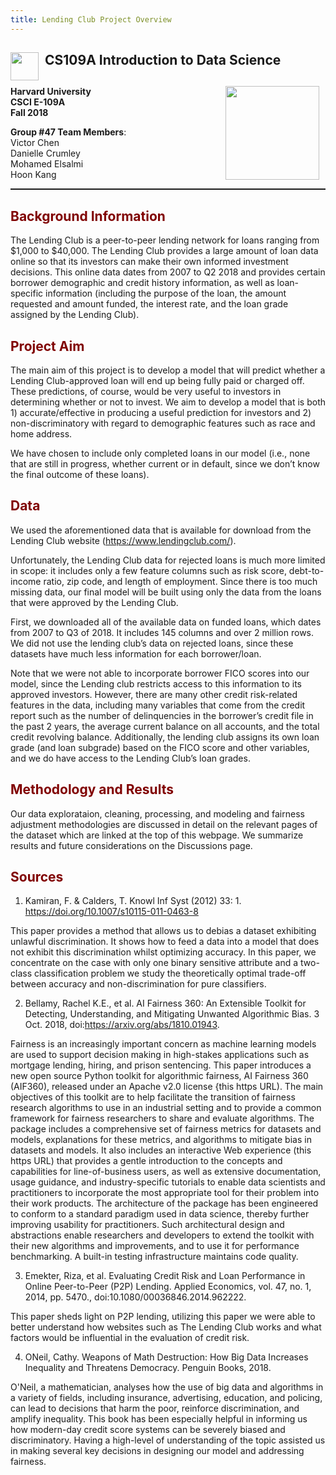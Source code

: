 ```yaml
---
title: Lending Club Project Overview
---
```


## <img style="float: left; padding-right: 10px; width: 45px" src="https://raw.githubusercontent.com/Harvard-IACS/2018-CS109A/master/content/styles/iacs.png"> CS109A Introduction to Data Science

## <img style="float: right; padding-right: 10px; width: 150px" src="https://i.imgur.com/2ptDvXd.png">

**Harvard University**<br/>
**CSCI E-109A**<br/>
**Fall 2018**<br/>

**Group #47 Team Members**:<br/> 
Victor Chen<br/>
Danielle Crumley<br/>
Mohamed Elsalmi<br/>
Hoon Kang<br/>

<hr style="height:1.5pt">


## <font color='maroon'>Background Information</font>

The Lending Club is a peer-to-peer lending network for loans ranging from \$1,000 to \$40,000. The Lending Club provides a large amount of loan data online so that its investors can make their own informed investment decisions. This online data dates from 2007 to Q2 2018 and provides certain borrower demographic and credit history information, as well as loan-specific information (including the purpose of the loan, the amount requested and amount funded, the interest rate, and the loan grade assigned by the Lending Club).

## <font color='maroon'>Project Aim</font>

The main aim of this project is to develop a model that will predict whether a Lending Club-approved loan will end up being fully paid or charged off. These predictions, of course, would be very useful to investors in determining whether or not to invest. We aim to develop a model that is both 1) accurate/effective in producing a useful prediction for investors and 2) non-discriminatory with regard to demographic features such as race and home address.

We have chosen to include only completed loans in our model (i.e., none that are still in progress, whether current or in default, since we don’t know the final outcome of these loans).


## <font color='maroon'>Data</font>


We used the aforementioned data that is available for download from the Lending Club website (https://www.lendingclub.com/).

Unfortunately, the Lending Club data for rejected loans is much more limited in scope: it includes only a few feature columns such as risk score, debt-to-income ratio, zip code, and length of employment. Since there is too much missing data, our final model will be built using only the data from the loans that were approved by the Lending Club.

First, we downloaded all of the available data on funded loans, which dates from 2007 to Q3 of 2018. It includes 145 columns and over 2 million rows.  We did not use the lending club’s data on rejected loans, since these datasets have much less information for each borrower/loan. 

Note that we were not able to incorporate borrower FICO scores into our model, since the Lending club restricts access to this information to its approved investors. However, there are many other credit risk-related features in the data, including many variables that come from the credit report such as the number of delinquencies in the borrower’s credit file in the past 2 years, the average current balance on all accounts, and the total credit revolving balance. Additionally, the lending club assigns its own loan grade (and loan subgrade) based on the FICO score and other variables, and we do have access to the Lending Club’s loan grades.

## <font color='maroon'>Methodology and Results</font>
Our data explorataion, cleaning, processing, and modeling and fairness adjustment methodologies are discussed in detail on the relevant pages of the dataset which are linked at the top of this webpage. We summarize results and future considerations on the Discussions page.

## <font color='maroon'>Sources</font>


1. Kamiran, F. & Calders, T. Knowl Inf Syst (2012) 33: 1. https://doi.org/10.1007/s10115-011-0463-8

This paper provides a method that allows us to debias a dataset exhibiting unlawful discrimination. It shows how to feed a data into a model that does not exhibit this discrimination whilst optimizing accuracy. In this paper, we concentrate on the case with only one binary sensitive attribute and a two-class classification problem we study the theoretically optimal trade-off between accuracy and non-discrimination for pure classifiers. 

2. Bellamy, Rachel K.E., et al. AI Fairness 360: An Extensible Toolkit for Detecting, Understanding, and Mitigating Unwanted Algorithmic Bias. 3 Oct. 2018, doi:https://arxiv.org/abs/1810.01943.

Fairness is an increasingly important concern as machine learning models are used to support decision making in high-stakes applications such as mortgage lending, hiring, and prison sentencing. This paper introduces a new open source Python toolkit for algorithmic fairness, AI Fairness 360 (AIF360), released under an Apache v2.0 license {this https URL). The main objectives of this toolkit are to help facilitate the transition of fairness research algorithms to use in an industrial setting and to provide a common framework for fairness researchers to share and evaluate algorithms. 
The package includes a comprehensive set of fairness metrics for datasets and models, explanations for these metrics, and algorithms to mitigate bias in datasets and models. It also includes an interactive Web experience (this https URL) that provides a gentle introduction to the concepts and capabilities for line-of-business users, as well as extensive documentation, usage guidance, and industry-specific tutorials to enable data scientists and practitioners to incorporate the most appropriate tool for their problem into their work products. The architecture of the package has been engineered to conform to a standard paradigm used in data science, thereby further improving usability for practitioners. Such architectural design and abstractions enable researchers and developers to extend the toolkit with their new algorithms and improvements, and to use it for performance benchmarking. A built-in testing infrastructure maintains code quality.


3. Emekter, Riza, et al. Evaluating Credit Risk and Loan Performance in Online Peer-to-Peer (P2P) Lending. Applied Economics, vol. 47, no. 1, 2014, pp. 5470., doi:10.1080/00036846.2014.962222.

This paper sheds light on P2P lending, utilizing this paper we were able to better understand how websites such as The Lending Club works and what factors would be influential in the evaluation of credit risk. 


4. ONeil, Cathy. Weapons of Math Destruction: How Big Data Increases Inequality and Threatens Democracy. Penguin Books, 2018.

O'Neil, a mathematician, analyses how the use of big data and algorithms in a variety of fields, including insurance, advertising, education, and policing, can lead to decisions that harm the poor, reinforce discrimination, and amplify inequality. This book has been especially helpful in informing us how modern-day credit score systems can be severely biased and discriminatory. Having a high-level of understanding of the topic assisted us in making several key decisions in designing our model and addressing fairness.  








